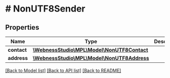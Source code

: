 # # NonUTF8Sender

## Properties

Name | Type | Description | Notes
------------ | ------------- | ------------- | -------------
**contact** | [**\WebnessStudio\MPL\Model\NonUTF8Contact**](NonUTF8Contact.md) |  | [optional]
**address** | [**\WebnessStudio\MPL\Model\NonUTF8Address**](NonUTF8Address.md) |  | [optional]

[[Back to Model list]](../../README.md#models) [[Back to API list]](../../README.md#endpoints) [[Back to README]](../../README.md)

